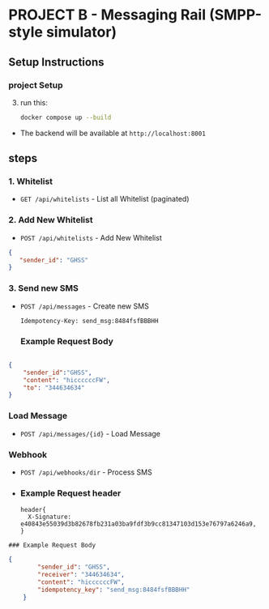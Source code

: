 
# PROJECT B - Messaging Rail (SMPP-style simulator)

## Setup Instructions

### project Setup

3. run this:
   ```bash
   docker compose up --build
   ```

- The backend will be available at `http://localhost:8001`




  

## steps

### 1. Whitelist
- `GET /api/whitelists` - List all Whitelist (paginated)

### 2. Add New Whitelist
- `POST /api/whitelists` - Add New Whitelist

 ```json
{
    "sender_id": "GHSS"
}

``` 

### 3. Send new SMS
- `POST /api/messages` - Create new SMS

    ```text
    Idempotency-Key: send_msg:8484fsfBBBHH
    
   ```
  
  ### Example Request Body

```json

{
    "sender_id":"GHSS",
    "content": "hiccccccFW",
    "to": "344634634"
}

```


### Load Message
- `POST /api/messages/{id}` - Load Message



### Webhook
- `POST /api/webhooks/dir` - Process SMS

-    ### Example Request header

      ```text
     header{
        X-Signature: e40843e55039d3b82678fb231a03ba9fdf3b9cc81347103d153e76797a6246a9,
      }
      
      ```


    ### Example Request Body

```json
{
        "sender_id": "GHSS",
        "receiver": "344634634",
        "content": "hiccccccFW",
        "idempotency_key": "send_msg:8484fsfBBBHH"
    }
```










